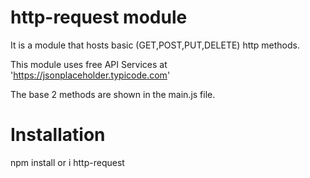 # http-request module

It is a module that hosts basic (GET,POST,PUT,DELETE) http methods.

This module uses free API Services at 'https://jsonplaceholder.typicode.com'

The base 2 methods are shown in the main.js file.

# Installation

npm install or i http-request